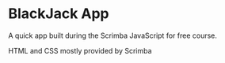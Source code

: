 # BlackJack App

A quick app built during the Scrimba JavaScript for free course.

HTML and CSS mostly provided by Scrimba
